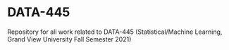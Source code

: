 # DATA-445
Repository for all work related to DATA-445 (Statistical/Machine Learning, Grand View University Fall Semester 2021)



